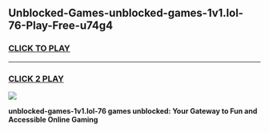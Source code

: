 
## Unblocked-Games-unblocked-games-1v1.lol-76-Play-Free-u74g4
<h3>
<a href="https://premium76.site?title=unblocked-games-1v1.lol-76&ref=09A">CLICK TO PLAY</a></h3>
<hr>

<h3>
<a href="https://premium76.site?title=unblocked-games-1v1.lol-76&ref=09A">CLICK 2 PLAY</a>
  
</h3>

<a href="https://premium76.site?title=unblocked-games-1v1.lol-76&ref=09A"><img src="https://clearcache.store/games.png"></a>


**unblocked-games-1v1.lol-76 games unblocked: Your Gateway to Fun and Accessible Online Gaming**
